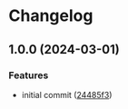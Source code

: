 # Changelog

## 1.0.0 (2024-03-01)


### Features

* initial commit ([24485f3](https://github.com/telicent-oss/rdf-libraries/commit/24485f3dd799664850813a7dfcc31d6043d8bf47))
